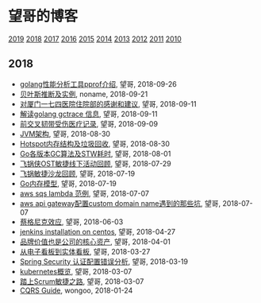 # 望哥的博客
 [2019](/2019/)
 [2018](/2018/)
 [2017](/2017/)
 [2016](/2016/)
 [2015](/2015/)
 [2014](/2014/)
 [2013](/2013/)
 [2012](/2012/)
 [2011](/2011/)
 [2010](/2010/)


## 2018
* [golang性能分析工具pprof介绍](/2018/2018-09-26-golang-pprof-intro), 望哥, 2018-09-26
* [贝叶斯推断及实例](/2018/2018-09-21-bayesian-inference), noname, 2018-09-21
* [对厦门一七四医院住院部的感谢和建议](/2018/2018-09-11-thanks-and-suggestion-to-174), 望哥, 2018-09-11
* [解读golang gctrace 信息](/2018/2018-09-11-golang-gctrace-info), 望哥, 2018-09-11
* [前交叉韧带受伤医疗记录](/2018/2018-09-09-acl-medical-records), 望哥, 2018-09-09
* [JVM架构](/2018/2018-08-30-jvm-arch), 望哥, 2018-08-30
* [Hotspot内存结构及垃圾回收](/2018/2018-08-30-hotspot-memory-and-gc), 望哥, 2018-08-30
* [Go各版本GC算法及STW耗时](/2018/2018-08-01-golang-gc-algorithm-and-pause), 望哥, 2018-08-01
* [飞锅侠OST敏捷线下活动回顾](/2018/2018-07-29-throw-pot-ost-salon), 望哥, 2018-07-29
* [飞锅敏捷沙龙回顾](/2018/2018-07-23-throw-pot-scrum-salon), 望哥, 2018-07-19
* [Go内存模型](/2018/2018-07-19-go-memory-model), 望哥, 2018-07-19
* [aws sqs lambda 范例](/2018/2018-07-07-aws-sqs-lambda-example), 望哥, 2018-07-07
* [aws api gateway配置custom domain name遇到的那些坑](/2018/2018-07-07-aws-apigw-custom-domain-name), 望哥, 2018-07-07
* [蔡格尼克效应](/2018/2018-06-03-zeigarnik_effect), 望哥, 2018-06-03
* [jenkins installation on centos](/2018/2018-04-27-jenkins-installation), 望哥, 2018-04-27
* [品牌价值也是公司的核心资产](/2018/2018-04-01-brand-value-is-core-asset), 望哥, 2018-04-01
* [从电子看板到实体看板](/2018/2018-03-27-from-elec-kanban-to-physc), 望哥, 2018-03-27
* [Spring Security 认证配置错误分析](/2018/2018-03-19-spring-security-config-analysis), 望哥, 2018-03-19
* [kubernetes概览](/2018/2018-03-07-kubernates-introduction), 望哥, 2018-03-07
* [踏上Scrum敏捷之路](/2018/2018-02-14-scrum-guide), 望哥, 2018-03-07
* [CQRS Guide](/2018/2018-01-24-cqrs-guide), wongoo, 2018-01-24
